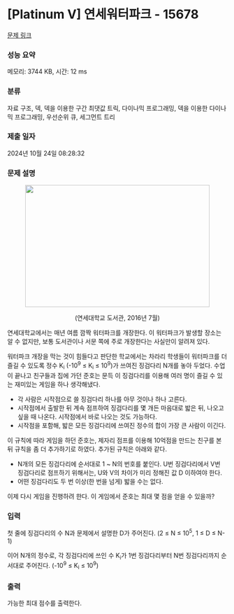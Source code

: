 # [Platinum V] 연세워터파크 - 15678 

[문제 링크](https://www.acmicpc.net/problem/15678) 

### 성능 요약

메모리: 3744 KB, 시간: 12 ms

### 분류

자료 구조, 덱, 덱을 이용한 구간 최댓값 트릭, 다이나믹 프로그래밍, 덱을 이용한 다이나믹 프로그래밍, 우선순위 큐, 세그먼트 트리

### 제출 일자

2024년 10월 24일 08:28:32

### 문제 설명

<p style="text-align: center;"><img alt="" src="https://onlinejudgeimages.s3-ap-northeast-1.amazonaws.com/problem/15678/1.png" style="width: 422px; height: 279px;"></p>

<p style="text-align: center;">(연세대학교 도서관, 2016년 7월)</p>

<p>연세대학교에서는 매년 여름 깜짝 워터파크를 개장한다. 이 워터파크가 발생할 장소는 알 수 없지만, 보통 도서관이나 서문 쪽에 주로 개장한다는 사실만이 알려져 있다.</p>

<p>워터파크 개장을 막는 것이 힘들다고 판단한 학교에서는 차라리 학생들이 워터파크를 더 즐길 수 있도록 정수 K<sub>i</sub> (-10<sup>9</sup> ≤ K<sub>i</sub> ≤ 10<sup>9</sup>)가 쓰여진 징검다리 N개를 놓아 두었다. 수업이 끝나고 친구들과 집에 가던 준호는 문득 이 징검다리를 이용해 여러 명이 즐길 수 있는 재미있는 게임을 하나 생각해냈다.</p>

<ul>
	<li>각 사람은 시작점으로 쓸 징검다리 하나를 아무 것이나 하나 고른다.</li>
	<li>시작점에서 출발한 뒤 계속 점프하여 징검다리를 몇 개든 마음대로 밟은 뒤, 나오고 싶을 때 나온다. 시작점에서 바로 나오는 것도 가능하다.</li>
	<li>시작점을 포함해, 밟은 모든 징검다리에 쓰여진 정수의 합이 가장 큰 사람이 이긴다.</li>
</ul>

<p>이 규칙에 따라 게임을 하던 준호는, 제자리 점프를 이용해 10억점을 만드는 친구를 본 뒤 규칙을 좀 더 추가하기로 하였다. 추가된 규칙은 아래와 같다.</p>

<ul>
	<li>N개의 모든 징검다리에 순서대로 1 ~ N의 번호를 붙인다. U번 징검다리에서 V번 징검다리로 점프하기 위해서는, U와 V의 차이가 미리 정해진 값 D 이하여야 한다.</li>
	<li>어떤 징검다리도 두 번 이상(한 번을 넘게) 밟을 수는 없다.</li>
</ul>

<p>이제 다시 게임을 진행하려 한다. 이 게임에서 준호는 최대 몇 점을 얻을 수 있을까?</p>

### 입력 

 <p>첫 줄에 징검다리의 수 N과 문제에서 설명한 D가 주어진다. (2 ≤ N ≤ 10<sup>5</sup>, 1 ≤ D ≤ N-1)</p>

<p>이어 N개의 정수로, 각 징검다리에 쓰인 수 K<sub>i</sub>가 1번 징검다리부터 N번 징검다리까지 순서대로 주어진다. (-10<sup>9</sup> ≤ K<sub>i</sub> ≤ 10<sup>9</sup>)</p>

### 출력 

 <p>가능한 최대 점수를 출력한다.</p>

